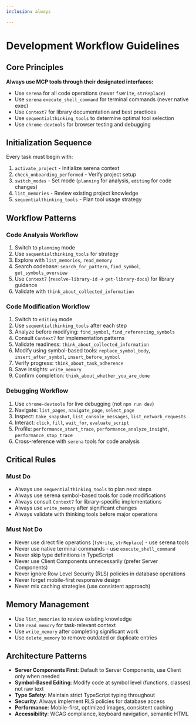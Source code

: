 ```yaml
---
inclusion: always

---
```


# Development Workflow Guidelines

## Core Principles

**Always use MCP tools through their designated interfaces:**

- Use `serena` for all code operations (never `fsWrite`, `strReplace`)
- Use `serena` `execute_shell_command` for terminal commands (never native exec)
- Use `Context7` for library documentation and best practices
- Use `sequentialthinking_tools` to determine optimal tool selection
- Use `chrome-devtools` for browser testing and debugging

## Initialization Sequence

Every task must begin with:

1. `activate_project` - Initialize serena context
2. `check_onboarding_performed` - Verify project setup
3. `switch_modes` - Set mode (`planning` for analysis, `editing` for code changes)
4. `list_memories` - Review existing project knowledge
5. `sequentialthinking_tools` - Plan tool usage strategy

## Workflow Patterns

### Code Analysis Workflow

1. Switch to `planning` mode
2. Use `sequentialthinking_tools` for strategy
3. Explore with `list_memories`, `read_memory`
4. Search codebase: `search_for_pattern`, `find_symbol`, `get_symbols_overview`
5. Use `Context7` (`resolve-library-id` → `get-library-docs`) for library guidance
6. Validate with `think_about_collected_information`

### Code Modification Workflow

1. Switch to `editing` mode
2. Use `sequentialthinking_tools` after each step
3. Analyze before modifying: `find_symbol`, `find_referencing_symbols`
4. Consult `Context7` for implementation patterns
5. Validate readiness: `think_about_collected_information`
6. Modify using symbol-based tools: `replace_symbol_body`, `insert_after_symbol`, `insert_before_symbol`
7. Verify progress: `think_about_task_adherence`
8. Save insights: `write_memory`
9. Confirm completion: `think_about_whether_you_are_done`

### Debugging Workflow

1. Use `chrome-devtools` for live debugging (not `npm run dev`)
2. Navigate: `list_pages`, `navigate_page`, `select_page`
3. Inspect: `take_snapshot`, `list_console_messages`, `list_network_requests`
4. Interact: `click`, `fill`, `wait_for`, `evaluate_script`
5. Profile: `performance_start_trace`, `performance_analyze_insight`, `performance_stop_trace`
6. Cross-reference with `serena` tools for code analysis

## Critical Rules

### Must Do

- Always use `sequentialthinking_tools` to plan next steps
- Always use serena symbol-based tools for code modifications
- Always consult `Context7` for library-specific implementations
- Always use `write_memory` after significant changes
- Always validate with thinking tools before major operations

### Must Not Do

- Never use direct file operations (`fsWrite`, `strReplace`) - use serena tools
- Never use native terminal commands - use `execute_shell_command`
- Never skip type definitions in TypeScript
- Never use Client Components unnecessarily (prefer Server Components)
- Never ignore Row Level Security (RLS) policies in database operations
- Never forget mobile-first responsive design
- Never mix caching strategies (use consistent approach)

## Memory Management

- Use `list_memories` to review existing knowledge
- Use `read_memory` for task-relevant context
- Use `write_memory` after completing significant work
- Use `delete_memory` to remove outdated or duplicate entries

## Architecture Patterns

- **Server Components First**: Default to Server Components, use Client only when needed
- **Symbol-Based Editing**: Modify code at symbol level (functions, classes) not raw text
- **Type Safety**: Maintain strict TypeScript typing throughout
- **Security**: Always implement RLS policies for database access
- **Performance**: Mobile-first, optimized images, consistent caching
- **Accessibility**: WCAG compliance, keyboard navigation, semantic HTML
